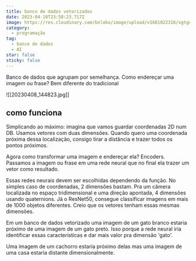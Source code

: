 ```yaml
---
title: banco de dados vetorizados
date: 2023-04-10T23:58:23.717Z
image: https://res.cloudinary.com/boloko/image/upload/v1681022316/xgtgogbp6pbozifyrpwy.png
category:
  - programação 
tag:
  - banco de dados
  - AI
star: false
sticky: false
---
```


Banco de dados que agrupam por semelhança. Como endereçar uma imagem ou frase? Bem diferente do tradicional 

![[20230408_144823.jpg]]

## como funciona

Simplicando ao máximo: imagina que vamos guardar coordenadas 2D num DB. Usamos vetores com duas dimensões. Quando quero uma coordenada próxima dessa localização, consigo tirar a distância e trazer todos os pontos próximos.

Agora como transformar uma imagem e endereçar ela? Encoders. Passamos a imagem ou frase em uma rede neural que no final ela trazer um vetor como resultado.

Essas redes neurais devem ser escolhidas dependendo da função. No simples caso de coordenadas, 2 dimensões bastam. Pra um câmera localizada no espaço tridimensional e uma direção apontada, 4 dimensões usando quaternions. Já o ResNet50, consegue classificar imagens em mais de 1000 objetos diferentes. Creio que os vetores tenham essas mesmas dimensões. 

Em um banco de dados vetorizado uma imagem de um gato branco estaria próximo de uma imagem de um gato preto. Isso porque a rede neural iria identificar essas características e dar mais valor pra dimensão 'gato'. 

Uma imagem de um cachorro estaria próximo delas mas uma imagem de uma casa estaria distante dimensionalmente.